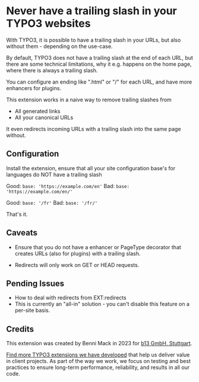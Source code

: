 # Never have a trailing slash in your TYPO3 websites

With TYPO3, it is possible to have a trailing slash in your URLs,
but also without them - depending on the use-case.

By default, TYPO3 does not have a trailing slash at the end of
each URL, but there are some technical limitations, why it e.g.
happens on the home page, where there is always a trailing slash.

You can configure an ending like ".html" or "/" for each URL,
and have more enhancers for plugins.

This extension works in a naive way to remove trailing slashes
from

* All generated links
* All your canonical URLs

It even redirects incoming URLs with a trailing slash into the same page without.

## Configuration

Install the extension, ensure that all your site configuration base's for languages do NOT have a trailing slash

Good: `base: 'https://example.com/en'`
Bad: `base: 'https://example.com/en/'`

Good: `base: '/fr'`
Bad: `base: '/fr/'`

That's it.

## Caveats

* Ensure that you do not have a enhancer or PageType decorator that creates URLs (also for plugins) with a trailing slash.

* Redirects will only work on GET or HEAD requests.

## Pending Issues

* How to deal with redirects from EXT:redirects
* This is currently an "all-in" solution - you can't disable this feature on a per-site basis.

## Credits

This extension was created by Benni Mack in 2023 for [b13 GmbH, Stuttgart](https://b13.com).

[Find more TYPO3 extensions we have developed](https://b13.com/useful-typo3-extensions-from-b13-to-you) that help us
deliver value in client projects. As part of the way we work, we focus on testing and best practices to ensure
long-term performance, reliability, and results in all our code.
